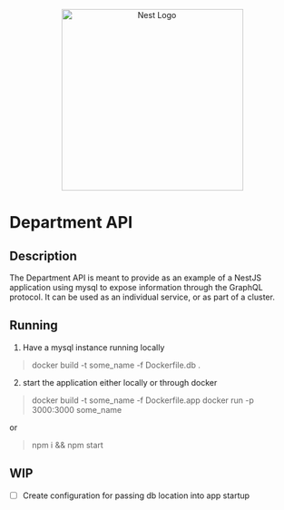 <p align="center">
  <a href="http://nestjs.com/" target="blank"><img src="https://nestjs.com/img/logo_text.svg" width="320" alt="Nest Logo" /></a>
</p>

# Department API
## Description
The Department API is meant to provide as an example of a NestJS application using mysql to expose information through the GraphQL protocol. It can be used as an individual service, or as part of a cluster.
## Running
1. Have a mysql instance running locally
  > docker build -t some_name -f Dockerfile.db .
2. start the application either locally or through docker
  > docker build -t some_name -f Dockerfile.app
    docker run -p 3000:3000 some_name

or
  > npm i && npm start

## WIP
- [ ] Create configuration for passing db location into app startup